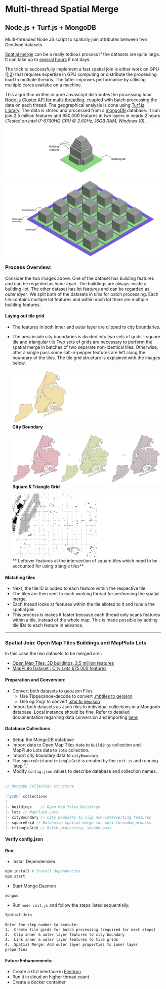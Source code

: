# Multi-thread Spatial Merge
## Node.js + Turf.js + MongoDB
Multi-threaded Node JS script to spatially join attributes between two GeoJson datasets

[Spatial merge](http://www.qgistutorials.com/en/docs/performing_spatial_joins.html) can be a really tedious process if the datasets are quite large. It can take up to [several hours](https://geonet.esri.com/thread/76151) if not days. 

The trick to successfully implement a fast spatial join is either work on GPU ([1](http://geoteci.engr.ccny.cuny.edu/pub/pipsp_tr.pdf),[2](http://www.nvidia.com/object/what-is-gpu-computing.html)) that requires expertise in GPU computing or distribute the processing load to multiple threads. The latter improves performance by utilising multiple cores availabe on a machine.

This algorithm written in pure Javascript distributes the processing load [Node.js Cluster API for multi-threading](https://nodejs.org/api/cluster.html), coupled with batch processing the data on each thread. The geographical analysis is done using [Turf.js Library](http://turfjs.org/). The data is stored and processed from a [mongoDB](https://www.mongodb.com/) database. It can join 2.5 million features and 650,000 features in two layers in nearly 2 hours (*Tested on Intel i7-6700HQ CPU @ 2.60Hz, 16GB RAM, Windows 10*).

![building-lot](img/asset1.png)
![tile](img/asset2.png)

### Process Overview:
Consider the two images above. One of the dataset has building features and can be regarded as *inner layer*. The buildings are always inside a building-lot. The other dataset has lot features and can be regarded as *outer layer*. We split both of the datasets in *tiles* for batch processing. Each tile contains multiple lot features and within each lot there are multiple building features.

#### Laying out tile grid
- The features in both inner and outer layer are clipped to city boundaries.
- The area inside city boundaries is divided into two sets of grids - square tile and triangular tile
Two sets of grids are necessary to perform the spatial merge in batches of two separate non-identical tiles. Otherwise, after a single pass some salt-n-pepper features are left along the boundary of the tiles. The tile grid structure is explained with the images below.

	![cityboundary](img/cityBoundary.png)
	**City Boundary**

	![grid](img/grid.png)
	**Square & Triangle Grid**
	
	![leftOver](img/leftOver.png)
	** Leftover features at the intersection of square tiles which need to be accounted for using triangle tiles**

#### Matching tiles
- Next, the tile ID is added to each feature within the respective tile.
- The tiles are then sent to each working thread for performing the spatial merge. 
- Each thread looks at features within the tile alloted to it and runs a the spatial join.
- This process is makes it faster because each thread only scans features within a tile, instead of the whole map. This is made possible by adding tile IDs to each feature in advance.



---

### Spatial Join:  Open Map Tiles Buildings and MapPluto Lots

In this case the two datasets to be merged are : 
- [Open Map Tiles: 3D buildings, 2.5 million features](https://openmaptiles.os.zhdk.cloud.switch.ch/v3.3/extracts/new-york_new-york.mbtiles)
- [MapPluto Dataset : City Lots 675,000 features](https://www1.nyc.gov/site/planning/data-maps/open-data/dwn-pluto-mappluto.page)

#### Preparation and Conversion:
- Convert both datasets to geoJson Files
	- Use Tippecanoe-decode to convert [.mbtiles to geojson](https://github.com/mapbox/tippecanoe#tippecanoe-decode)
	- Use ogr2ogr to convert [.shp to geojson](http://gis.stackexchange.com/questions/68175/geojson-to-esri-shapefile-using-ogr2ogr)
- Import both datasets as Json files to individual collections in a Mongodb database. Local instance should be fine. Refer to detailed documentation regarding data conversion and importing [here](https://github.com/UrbanSystemsLab/data-pipeline-newYork/wiki/Database#import-geojson-features-to-mongodb)


#### Database Collections
- Setup the MongoDB database
- Import data to Open Map Tiles data to `buildings` collection and MapPluto Lots data to `lots` collection.
- Import city boundary data to `cityBoundary`
- The `squareGrid` and `triangleGrid` is created by the `init.js` and running 'step 1.'
- Modify `config.json` values to describe database and collection names. 

```js

// MongoDB Collection Structure

`nycdb` collections
|
|- buildings	// Open Map Tiles Buildings
|- lots // MapPluto Lots
|- cityBoundary // City Boundary to clip non-intersecting features
|- squareGrid // Batchwise spatial merge for muti-threaded process
|- triangleGrid	// Batch processing, second pass
```

#### Verify config.json


#### Run

- Install Dependencies

```sh
npm install # Install dependencies
npm start
```

- Start Mongo Daemon

```sh
mongod
```

- Run `node init.js` and follow the steps listed sequentially.

```
Spatial-Join

Enter the step number to execute:
1.	Create tile girds for batch processing (required for next steps)
2.	Clip inner & outer layer features to city boundary
3.	Link inner & outer layer features to tile grids
4.	Spatial Merge: Add outer layer properties to inner layer properties

```

#### Future Enhancements:
- Create a GUI interface in [Electron](https://electron.atom.io/)
- Run it in cloud on higher thread count
- Create a docker container

